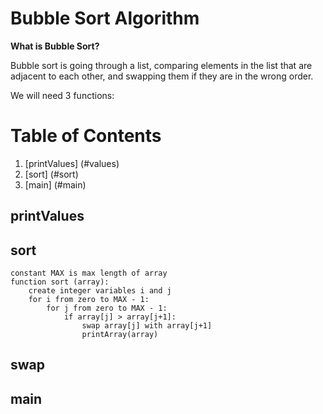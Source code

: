 # Bubble Sort Algorithm

**What is Bubble Sort?**

Bubble sort is going through a list, comparing elements in the list that are adjacent to each other, and swapping them if they are in the wrong order.

We will need 3 functions:

# Table of Contents
1. [printValues] (#values)
2. [sort] (#sort)
3. [main] (#main)

## printValues


































## sort

```
constant MAX is max length of array
function sort (array):
    create integer variables i and j
    for i from zero to MAX - 1:
        for j from zero to MAX - 1:
            if array[j] > array[j+1]:
                swap array[j] with array[j+1]
                printArray(array)
```















































## swap






































## main



































